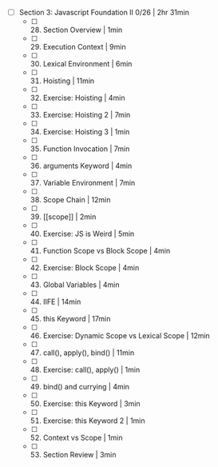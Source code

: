 - [ ] Section 3: Javascript Foundation II 0/26 | 2hr 31min
	- [ ] 28. Section Overview | 1min
	- [ ] 29. Execution Context | 9min
	- [ ] 30. Lexical Environment | 6min
	- [ ] 31. Hoisting | 11min
	- [ ] 32. Exercise: Hoisting | 4min
	- [ ] 33. Exercise: Hoisting 2 | 7min
	- [ ] 34. Exercise: Hoisting 3 | 1min
	- [ ] 35. Function Invocation | 7min
	- [ ] 36. arguments Keyword | 4min
	- [ ] 37. Variable Environment | 7min
	- [ ] 38. Scope Chain | 12min
	- [ ] 39. [[scope]] | 2min
	- [ ] 40. Exercise: JS is Weird | 5min
	- [ ] 41. Function Scope vs Block Scope | 4min
	- [ ] 42. Exercise: Block Scope | 4min
	- [ ] 43. Global Variables | 4min
	- [ ] 44. IIFE | 14min
	- [ ] 45. this Keyword | 17min
	- [ ] 46. Exercise: Dynamic Scope vs Lexical Scope | 12min
	- [ ] 47. call(), apply(), bind() | 11min
	- [ ] 48. Exercise: call(), apply() | 1min
	- [ ] 49. bind() and currying | 4min
	- [ ] 50. Exercise: this Keyword | 3min
	- [ ] 51. Exercise: this Keyword 2 | 1min
	- [ ] 52. Context vs Scope | 1min
	- [ ] 53. Section Review | 3min
